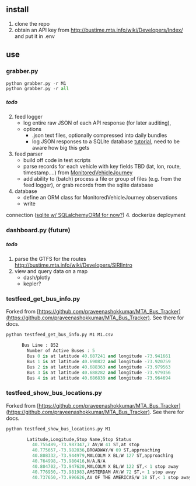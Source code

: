 ## install

1. clone the repo
2. obtain an API key from http://bustime.mta.info/wiki/Developers/Index/ and put it in .env

## use

### grabber.py


```python
python grabber.py -r M1
python grabber.py -r all
```

##### todo
2. feed logger
    - log entire raw JSON of each API response (for later auditing), 
    - options
        - .json text files, optionally compressed into daily bundles
        - log JSON responses to a SQLite database [tutorial](https://devopsheaven.com/sqlite/databases/json/python/api/2017/10/11/sqlite-json-data-python.html), need to be aware how big this gets
3. feed parser
    - build off code in test scripts
    - parse records for each vehicle with key fields TBD (lat, lon, route, timestamp....) from [MonitoredVehicleJourney](http://bustime.mta.info/wiki/Developers/SIRIMonitoredVehicleJourney)
    - add ability to (batch) process a file or group of files (e.g. from the feed logger), or grab records from the sqlite database
3. database 
    - define an ORM class for MonitoredVehicleJourney observations
    - write 

connection ([sqlite w/ SQLalchemyORM for now?](https://medium.com/@mahmudahsan/how-to-use-python-sqlite3-using-sqlalchemy-158f9c54eb32))
4. dockerize deployment


### dashboard.py (future)

##### todo
1. parse the GTFS for the routes http://bustime.mta.info/wiki/Developers/SIRIIntro
2. view and query data on a map
    - dash/plotly
    - kepler?


### testfeed_get_bus_info.py

Forked from [https://github.com/praveenashokkumar/MTA_Bus_Tracker](https://github.com/praveenashokkumar/MTA_Bus_Tracker). See there for docs.

```python
python testfeed_get_bus_info.py M1 M1.csv

      Bus Line : B52
        Number of Active Buses : 5
        Bus 0 is at latitude 40.687241 and longitude -73.941661
        Bus 1 is at latitude 40.690822 and longitude -73.920759
        Bus 2 is at latitude 40.688363 and longitude -73.979563
        Bus 3 is at latitude 40.688282 and longitude -73.979356
        Bus 4 is at latitude 40.686839 and longitude -73.964694
```


### testfeed_show_bus_locations.py

Forked from [https://github.com/praveenashokkumar/MTA_Bus_Tracker](https://github.com/praveenashokkumar/MTA_Bus_Tracker). See there for docs.

```python
python testfeed_show_bus_locations.py M1

        Latitude,Longitude,Stop Name,Stop Status
          40.755489,-73.987347,7 AV/W 41 ST,at stop
          40.775657,-73.982036,BROADWAY/W 69 ST,approaching
          40.808332,-73.944979,MALCOLM X BL/W 127 ST,approaching
          40.764998,-73.980416,N/A,N/A
          40.804702,-73.947620,MALCOLM X BL/W 122 ST,< 1 stop away
          40.776950,-73.981983,AMSTERDAM AV/W 72 ST,< 1 stop away
          40.737650,-73.996626,AV OF THE AMERICAS/W 18 ST,< 1 stop away
```

